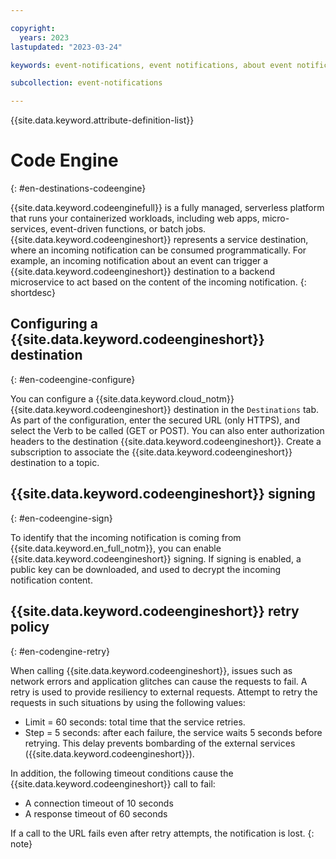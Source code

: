```yaml
---

copyright:
  years: 2023
lastupdated: "2023-03-24"

keywords: event-notifications, event notifications, about event notifications, destinations, code engine

subcollection: event-notifications

---
```


{{site.data.keyword.attribute-definition-list}}

# Code Engine
{: #en-destinations-codeengine}

{{site.data.keyword.codeenginefull}} is a fully managed, serverless platform that runs your containerized workloads, including web apps, micro-services, event-driven functions, or batch jobs. {{site.data.keyword.codeengineshort}} represents a service destination, where an incoming notification can be consumed programmatically. For example, an incoming notification about an event can trigger a {{site.data.keyword.codeengineshort}} destination to a backend microservice to act based on the content of the incoming notification.
{: shortdesc}

## Configuring a {{site.data.keyword.codeengineshort}} destination
{: #en-codeengine-configure}

You can configure a {{site.data.keyword.cloud_notm}} {{site.data.keyword.codeengineshort}} destination in the `Destinations` tab. As part of the configuration, enter the secured URL (only HTTPS), and select the Verb to be called (GET or POST). You can also enter authorization headers to the destination {{site.data.keyword.codeengineshort}}. Create a subscription to associate the {{site.data.keyword.codeengineshort}} destination to a topic.

## {{site.data.keyword.codeengineshort}} signing
{: #en-codeengine-sign}

To identify that the incoming notification is coming from {{site.data.keyword.en_full_notm}}, you can enable {{site.data.keyword.codeengineshort}} signing. If signing is enabled, a public key can be downloaded, and used to decrypt the incoming notification content.

## {{site.data.keyword.codeengineshort}} retry policy
{: #en-codengine-retry}

When calling {{site.data.keyword.codeengineshort}}, issues such as network errors and application glitches can cause the requests to fail. A retry is used to provide resiliency to external requests. Attempt to retry the requests in such situations by using the following values:

- Limit = 60 seconds: total time that the service retries.
- Step = 5 seconds: after each failure, the service waits 5 seconds before retrying. This delay prevents bombarding of the external services ({{site.data.keyword.codeengineshort}}).

In addition, the following timeout conditions cause the {{site.data.keyword.codeengineshort}} call to fail:

- A connection timeout of 10 seconds
- A response timeout of 60 seconds

If a call to the URL fails even after retry attempts, the notification is lost.
{: note}
